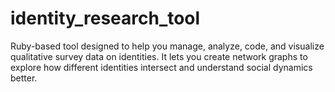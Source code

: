 # identity_research_tool
Ruby-based tool designed to help you manage, analyze, code, and visualize qualitative survey data on identities. It lets you create network graphs to explore how different identities intersect and understand social dynamics better.
